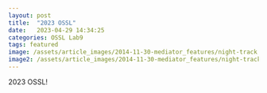 ```yaml
---
layout: post
title:  "2023 OSSL"
date:   2023-04-29 14:34:25
categories: OSSL Lab9
tags: featured
image: /assets/article_images/2014-11-30-mediator_features/night-track.JPG
image2: /assets/article_images/2014-11-30-mediator_features/night-track-mobile.JPG
---
```

2023 OSSL!
